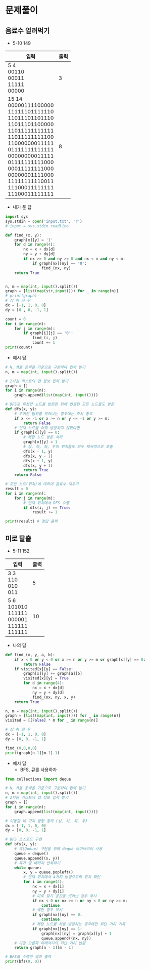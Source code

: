 # 문제풀이
## 음료수 얼려먹기 
* 5-10 149

|입력|출력|
|-|-|
|5 4<br>00110<br>00011<br>11111<br>00000|3|
|15 14<br>00000111100000<br>11111101111110<br>11011101101110<br>11011101100000<br>11011111111111<br>11011111111100<br>11000000011111<br>01111111111111<br>00000000011111<br>01111111111000<br>00011111111000<br>00000001111000<br>11111111110011<br>11100011111111<br>11100011111111<br>|8

* 내가 푼 답

```py
import sys
sys.stdin = open('input.txt', 'r')
# input = sys.stdin.readline

def find_(x, y):
    graph[x][y] = '1'
    for d in range(4):
        nx = x + dx[d]
        ny = y + dy[d]
        if nx >= 0 and ny >= 0 and nx < n and ny < m:
            if graph[nx][ny] == '0':
                find_(nx, ny)
    return True


n, m = map(int, input().split())
graph = [list(map(str,input())) for _ in range(n)]
# print(graph)
# 상 하 좌 우
dx = [-1, 1, 0, 0]
dy = [0 , 0, -1, 1]

count = 0
for i in range(n):
    for j in range(m):
        if graph[i][j] == '0':
            find_(i, j)
            count += 1
print(count)
```

* 예시 답
```py
# N, M을 공백을 기준으로 구분하여 입력 받기
n, m = map(int, input().split())

# 2차원 리스트의 맵 정보 입력 받기
graph = []
for i in range(n):
    graph.append(list(map(int, input())))

# DFS로 특정한 노드를 방문한 뒤에 연결된 모든 노드들도 방문
def dfs(x, y):
    # 주어진 범위를 벗어나는 경우에는 즉시 종료
    if x <= -1 or x >= n or y <= -1 or y >= m:
        return False
    # 현재 노드를 아직 방문하지 않았다면
    if graph[x][y] == 0:
        # 해당 노드 방문 처리
        graph[x][y] = 1
        # 상, 하, 좌, 우의 위치들도 모두 재귀적으로 호출
        dfs(x - 1, y)
        dfs(x, y - 1)
        dfs(x + 1, y)
        dfs(x, y + 1)
        return True
    return False

# 모든 노드(위치)에 대하여 음료수 채우기
result = 0
for i in range(n):
    for j in range(m):
        # 현재 위치에서 DFS 수행
        if dfs(i, j) == True:
            result += 1

print(result) # 정답 출력
```
## 미로 탈출 
* 5-11 152

|입력|출력|
|--|--|
3 3<br>110<br>010<br>011<br>|5
5 6<br>101010<br>111111<br>000001<br>111111<br>111111<br>|10


* 나의 답
    
```py
def find_(x, y, a, b):
    if x < 0 or y < 0 or x >= n or y >= m or graph[x][y] == 0:
        return False
    if visited[x][y] == False:
        graph[x][y] += graph[a][b]
        visited[x][y] = True
        for d in range(4):
            nx = x + dx[d]
            ny = y + dy[d]
            find_(nx, ny, x, y)
    return True

n, m = map(int, input().split())
graph = [list(map(int, input())) for _ in range(n)]
visited = [[False] * m for _ in range(n)]

# 상 하 좌 우
dx = [-1, 1, 0, 0]
dy = [0, 0, -1, 1]

find_(0,0,0,0)
print(graph[n-1][m-1]-1)
```

* 예시 답
    * BFS, 큐를 사용하자
```py
from collections import deque

# N, M을 공백을 기준으로 구분하여 입력 받기
n, m = map(int, input().split())
# 2차원 리스트의 맵 정보 입력 받기
graph = []
for i in range(n):
    graph.append(list(map(int, input())))

# 이동할 네 가지 방향 정의 (상, 하, 좌, 우)
dx = [-1, 1, 0, 0]
dy = [0, 0, -1, 1]

# BFS 소스코드 구현
def bfs(x, y):
    # 큐(Queue) 구현을 위해 deque 라이브러리 사용
    queue = deque()
    queue.append((x, y))
    # 큐가 빌 때까지 반복하기
    while queue:
        x, y = queue.popleft()
        # 현재 위치에서 4가지 방향으로의 위치 확인
        for i in range(4):
            nx = x + dx[i]
            ny = y + dy[i]
            # 미로 찾기 공간을 벗어난 경우 무시
            if nx < 0 or nx >= n or ny < 0 or ny >= m:
                continue
            # 벽인 경우 무시
            if graph[nx][ny] == 0:
                continue
            # 해당 노드를 처음 방문하는 경우에만 최단 거리 기록
            if graph[nx][ny] == 1:
                graph[nx][ny] = graph[x][y] + 1
                queue.append((nx, ny))
    # 가장 오른쪽 아래까지의 최단 거리 반환
    return graph[n - 1][m - 1]

# BFS를 수행한 결과 출력
print(bfs(0, 0))
```